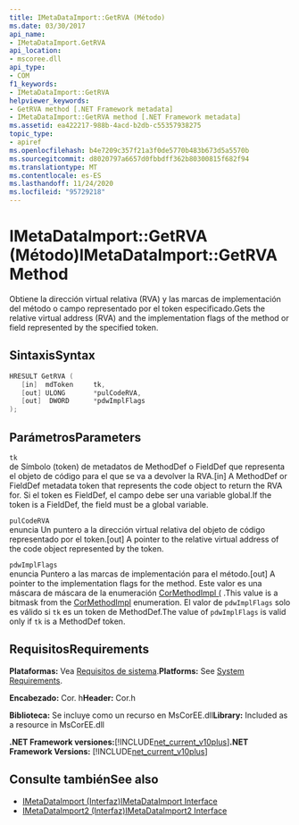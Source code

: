 ```yaml
---
title: IMetaDataImport::GetRVA (Método)
ms.date: 03/30/2017
api_name:
- IMetaDataImport.GetRVA
api_location:
- mscoree.dll
api_type:
- COM
f1_keywords:
- IMetaDataImport::GetRVA
helpviewer_keywords:
- GetRVA method [.NET Framework metadata]
- IMetaDataImport::GetRVA method [.NET Framework metadata]
ms.assetid: ea422217-988b-4acd-b2db-c55357938275
topic_type:
- apiref
ms.openlocfilehash: b4e7209c357f21a3f0de5770b483b673d5a5570b
ms.sourcegitcommit: d8020797a6657d0fbbdff362b80300815f682f94
ms.translationtype: MT
ms.contentlocale: es-ES
ms.lasthandoff: 11/24/2020
ms.locfileid: "95729218"
---
```

# <a name="imetadataimportgetrva-method"></a><span data-ttu-id="d4d3d-102">IMetaDataImport::GetRVA (Método)</span><span class="sxs-lookup"><span data-stu-id="d4d3d-102">IMetaDataImport::GetRVA Method</span></span>

<span data-ttu-id="d4d3d-103">Obtiene la dirección virtual relativa (RVA) y las marcas de implementación del método o campo representado por el token especificado.</span><span class="sxs-lookup"><span data-stu-id="d4d3d-103">Gets the relative virtual address (RVA) and the implementation flags of the method or field represented by the specified token.</span></span>  
  
## <a name="syntax"></a><span data-ttu-id="d4d3d-104">Sintaxis</span><span class="sxs-lookup"><span data-stu-id="d4d3d-104">Syntax</span></span>  
  
```cpp  
HRESULT GetRVA (  
   [in]  mdToken     tk,
   [out] ULONG       *pulCodeRVA,
   [out]  DWORD      *pdwImplFlags  
);  
```  
  
## <a name="parameters"></a><span data-ttu-id="d4d3d-105">Parámetros</span><span class="sxs-lookup"><span data-stu-id="d4d3d-105">Parameters</span></span>  

 `tk`  
 <span data-ttu-id="d4d3d-106">de Símbolo (token) de metadatos de MethodDef o FieldDef que representa el objeto de código para el que se va a devolver la RVA.</span><span class="sxs-lookup"><span data-stu-id="d4d3d-106">[in] A MethodDef or FieldDef metadata token that represents the code object to return the RVA for.</span></span> <span data-ttu-id="d4d3d-107">Si el token es FieldDef, el campo debe ser una variable global.</span><span class="sxs-lookup"><span data-stu-id="d4d3d-107">If the token is a FieldDef, the field must be a global variable.</span></span>  
  
 `pulCodeRVA`  
 <span data-ttu-id="d4d3d-108">enuncia Un puntero a la dirección virtual relativa del objeto de código representado por el token.</span><span class="sxs-lookup"><span data-stu-id="d4d3d-108">[out] A pointer to the relative virtual address of the code object represented by the token.</span></span>  
  
 `pdwImplFlags`  
 <span data-ttu-id="d4d3d-109">enuncia Puntero a las marcas de implementación para el método.</span><span class="sxs-lookup"><span data-stu-id="d4d3d-109">[out] A pointer to the implementation flags for the method.</span></span> <span data-ttu-id="d4d3d-110">Este valor es una máscara de máscara de la enumeración [CorMethodImpl (](cormethodimpl-enumeration.md) .</span><span class="sxs-lookup"><span data-stu-id="d4d3d-110">This value is a bitmask from the [CorMethodImpl](cormethodimpl-enumeration.md) enumeration.</span></span> <span data-ttu-id="d4d3d-111">El valor de `pdwImplFlags` solo es válido si `tk` es un token de MethodDef.</span><span class="sxs-lookup"><span data-stu-id="d4d3d-111">The value of `pdwImplFlags` is valid only if `tk` is a MethodDef token.</span></span>  
  
## <a name="requirements"></a><span data-ttu-id="d4d3d-112">Requisitos</span><span class="sxs-lookup"><span data-stu-id="d4d3d-112">Requirements</span></span>  

 <span data-ttu-id="d4d3d-113">**Plataformas:** Vea [Requisitos de sistema](../../get-started/system-requirements.md).</span><span class="sxs-lookup"><span data-stu-id="d4d3d-113">**Platforms:** See [System Requirements](../../get-started/system-requirements.md).</span></span>  
  
 <span data-ttu-id="d4d3d-114">**Encabezado:** Cor. h</span><span class="sxs-lookup"><span data-stu-id="d4d3d-114">**Header:** Cor.h</span></span>  
  
 <span data-ttu-id="d4d3d-115">**Biblioteca:** Se incluye como un recurso en MsCorEE.dll</span><span class="sxs-lookup"><span data-stu-id="d4d3d-115">**Library:** Included as a resource in MsCorEE.dll</span></span>  
  
 <span data-ttu-id="d4d3d-116">**.NET Framework versiones:**[!INCLUDE[net_current_v10plus](../../../../includes/net-current-v10plus-md.md)]</span><span class="sxs-lookup"><span data-stu-id="d4d3d-116">**.NET Framework Versions:** [!INCLUDE[net_current_v10plus](../../../../includes/net-current-v10plus-md.md)]</span></span>  
  
## <a name="see-also"></a><span data-ttu-id="d4d3d-117">Consulte también</span><span class="sxs-lookup"><span data-stu-id="d4d3d-117">See also</span></span>

- [<span data-ttu-id="d4d3d-118">IMetaDataImport (Interfaz)</span><span class="sxs-lookup"><span data-stu-id="d4d3d-118">IMetaDataImport Interface</span></span>](imetadataimport-interface.md)
- [<span data-ttu-id="d4d3d-119">IMetaDataImport2 (Interfaz)</span><span class="sxs-lookup"><span data-stu-id="d4d3d-119">IMetaDataImport2 Interface</span></span>](imetadataimport2-interface.md)
